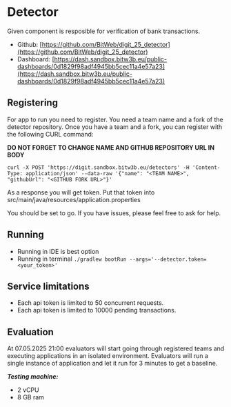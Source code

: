 # Detector

Given component is resposible for verification of bank transactions.

* Github: [https://github.com/BitWeb/digit_25_detector](https://github.com/BitWeb/digit_25_detector)
* Dashboard: [https://dash.sandbox.bitw3b.eu/public-dashboards/0d1829f98adf4945bb5cec11a4e57a23](https://dash.sandbox.bitw3b.eu/public-dashboards/0d1829f98adf4945bb5cec11a4e57a23)

## Registering

For app to run you need to register. You need a team name and a fork of the detector repository.
Once you have  a team and a fork, you can register with the following CURL command:

**DO NOT FORGET TO CHANGE NAME AND GITHUB REPOSITORY URL IN BODY**

`curl -X POST 'https://digit.sandbox.bitw3b.eu/detectors' -H 'Content-Type: application/json' --data-raw '{"name": "<TEAM NAME>", "githubUrl": "<GITHUB FORK URL>"}'`

As a response you will get token. Put that token into src/main/java/resources/application.properties

You should be set to go. If you have issues, please feel free to ask for help. 

## Running

* Running in IDE is best option
* Running in terminal `./gradlew bootRun --args='--detector.token=<your_token>'`

## Service limitations

* Each api token is limited to 50 concurrent requests.
* Each api token is limited to 10000 pending transactions.

## Evaluation

At 07.05.2025 21:00 evaluators will start going through registered teams and executing applications in an isolated environment.
Evaluators will run a single instance of application and let it run for 3 minutes to get a baseline. 

***Testing machine:***
* 2 vCPU 
* 8 GB ram
